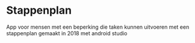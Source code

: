 # Stappenplan
App voor mensen met een beperking die taken kunnen uitvoeren met een stappenplan
gemaakt in 2018 met android studio

